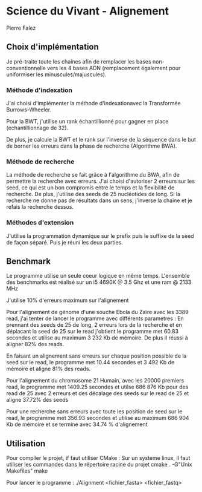 # Science du Vivant - Alignement
 
Pierre Falez

## Choix d'implémentation

Je pré-traite toute les chaines afin de remplacer les bases non-conventionnelle vers les 4 bases ADN (remplacement également pour uniformiser les minuscules/majuscules). 

### Méthode d'indexation

J'ai choisi d'implémenter la méthode d'indexationavec la Transformée Burrows-Wheeler.

Pour la BWT, j'utilise un rank échantillionné pour gagner en place (echantillionnage de 32).

De plus, je calcule la BWT et le rank sur l'inverse de la séquence dans le but de borner les erreurs dans la phase de recherche (Algorithme BWA).

### Méthode de recherche

La méthode de recherche se fait grâce à l'algorithme du BWA, afin de permettre la recherche avec erreurs. J'ai choisi d'autoriser 2 erreurs sur les seed, ce qui est un bon compromis entre le temps et la flexibilité de recherche.
De plus, j'utilise des seeds de 25 nucléotides de long.
Si la recherche ne donne pas de résultats dans un sens, j'inverse la chaine et je refais la recherche dessus.

### Méthodes d'extension

J'utilise la programmation dynamique sur le prefix puis le suffixe de la seed de façon séparé. Puis je réuni les deux parties.


## Benchmark

Le programme utilise un seule coeur logique en même temps.
L'ensemble des benchmarks est réalisé sur un i5 4690K @ 3.5 Ghz et une ram @ 2133 MHz

J'utilise 10% d'erreurs maximum sur l'alignement

Pour l'alignement de génome d'une souche Ebola du Zaïre avec les 3389 read, j'ai tenter de lancer le programme avec différents parametres :
En prennant des seeds de 25 de long, 2 erreurs lors de la recherche et en déplacant la seed de 25 sur le read j'obtient le programme met 60.83 secondes et utilise au maximum 3 232 Kb de mémoire. De plus il réussi à aligner 82% des reads.

En faisant un alignement sans erreurs sur chaque position possible de la seed sur le read, le programme met 10.44 secondes et 3 492 Kb de mémoire et aligne 81% des reads.

Pour l'alignement du chromosome 21 Humain, avec les 20000 premiers read, le programme met 1409.25 secondes et utilse 686 876 Kb pour des read de 25 avec 2 erreurs et des décalage des seeds sur le read de 25 et aligne 37.72% des seeds

Pour une recherche sans erreurs avec toute les position de seed sur le read, le programme met 356.93 secondes et utilise au maximum 686 904 Kb de mémoire et se termine avec 34.74 % d'alignement

## Utilisation

Pour compiler le projet, if faut utiliser CMake :
Sur un systeme linux, il faut utiliser les commandes dans le répertoire racine du projet
cmake . -G"Unix Makefiles"
make

Pour lancer le programme :
./Alignment <fichier_fasta> <fichier_fastq>







